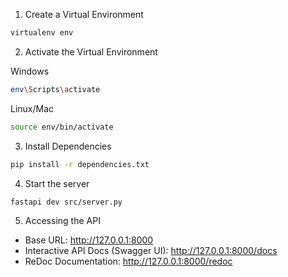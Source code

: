 1. Create a Virtual Environment

```bash
virtualenv env
```

2. Activate the Virtual Environment

Windows

```bash
env\Scripts\activate
```

Linux/Mac

```bash
source env/bin/activate
```

3. Install Dependencies

```bash
pip install -r dependencies.txt
```

4. Start the server

```bash
fastapi dev src/server.py
```

5. Accessing the API

- Base URL: http://127.0.0.1:8000
- Interactive API Docs (Swagger UI): http://127.0.0.1:8000/docs
- ReDoc Documentation: http://127.0.0.1:8000/redoc
